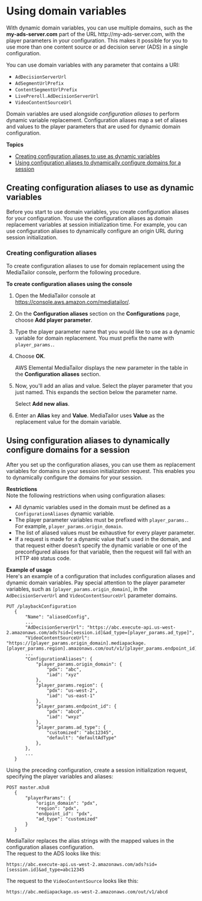# Using domain variables<a name="variables-domains"></a>

With dynamic domain variables, you can use multiple domains, such as the **my\-ads\-server\.com** part of the URL http://my\-ads\-server\.com, with the player parameters in your configuration\. This makes it possible for you to use more than one content source or ad decision server \(ADS\) in a single configuration\. 

 You can use domain variables with any parameter that contains a URI: 
+ `AdDecisionServerUrl`
+ `AdSegmentUrlPrefix`
+ `ContentSegmentUrlPrefix`
+ `LivePreroll.AdDecisionServerUrl`
+ `VideoContentSourceUrl`

 Domain variables are used alongside *configuration aliases* to perform dynamic variable replacement\. Configuration aliases map a set of aliases and values to the player parameters that are used for dynamic domain configuration\. 

**Topics**
+ [Creating configuration aliases to use as dynamic variables](#creating-configuration-aliases)
+ [Using configuration aliases to dynamically configure domains for a session](#dynamic-domains-using-configuration-alias)

## Creating configuration aliases to use as dynamic variables<a name="creating-configuration-aliases"></a>

Before you start to use domain variables, you create configuration aliases for your configuration\. You use the configuration aliases as domain replacement variables at session initialization time\. For example, you can use configuration aliases to dynamically configure an origin URL during session initialization\.

### Creating configuration aliases<a name="dynamic-domains-creating-configuration-alias"></a>

To create configuration aliases to use for domain replacement using the MediaTailor console, perform the following procedure\.

**To create configuration aliases using the console**

1. Open the MediaTailor console at [https://console\.aws\.amazon\.com/mediatailor/](https://console.aws.amazon.com/mediatailor/)\.

1. On the **Configuration aliases** section on the **Configurations** page, choose **Add player parameter**\. 

1. Type the player parameter name that you would like to use as a dynamic variable for domain replacement\. You must prefix the name with `player_params.`\.

1. Choose **OK**\. 

   AWS Elemental MediaTailor displays the new parameter in the table in the **Configuration aliases** section\.

1. Now, you'll add an alias and value\. Select the player parameter that you just named\. This expands the section below the parameter name\.

   Select **Add new alias**\.

1. Enter an **Alias** key and **Value**\. MediaTailor uses **Value** as the replacement value for the domain variable\.

## Using configuration aliases to dynamically configure domains for a session<a name="dynamic-domains-using-configuration-alias"></a>

 After you set up the configuration aliases, you can use them as replacement variables for domains in your session initialization request\. This enables you to dynamically configure the domains for your session\. 

**Restrictions**  
 Note the following restrictions when using configuration aliases: 
+ All dynamic variables used in the domain must be defined as a `ConfigurationAliases` dynamic variable\.
+ The player parameter variables must be prefixed with `player_params.`\. For example, `player_params.origin_domain`\.
+ The list of aliased values must be exhaustive for every player parameter\.
+ If a request is made for a dynamic value that's used in the domain, and that request either doesn’t specify the dynamic variable or one of the preconfigured aliases for that variable, then the request will fail with an HTTP `400` status code\.

**Example of usage**  
Here's an example of a configuration that includes configuration aliases and dynamic domain variables\. Pay special attention to the player parameter variables, such as `[player_params.origin_domain]`, in the `AdDecisionServerUrl` and `VideoContentSourceUrl` parameter domains\.  

```
PUT /playbackConfiguration
   {
       "Name": "aliasedConfig",
       ...
       "AdDecisionServerUrl": "https://abc.execute-api.us-west-2.amazonaws.com/ads?sid=[session.id]&ad_type=[player_params.ad_type]",
       "VideoContentSourceUrl": "https://[player_params.origin_domain].mediapackage.[player_params.region].amazonaws.com/out/v1/[player_params.endpoint_id]",
       ...
       "ConfigurationAliases": {
           "player_params.origin_domain": {
               "pdx": "abc",
               "iad": "xyz"
           },
           "player_params.region": {
               "pdx": "us-west-2",
               "iad": "us-east-1"
           },
           "player_params.endpoint_id": {
               "pdx": "abcd",
               "iad": "wxyz"
           },
           "player_params.ad_type": {
               "customized": "abc12345",
               "default": "defaultAdType"
           },
       },
       ...
   }
```
 Using the preceding configuration, create a session initialization request, specifying the player variables and aliases:   

```
POST master.m3u8
   {
       "playerParams": {
           "origin_domain": "pdx",
           "region": "pdx",
           "endpoint_id": "pdx",
           "ad_type": "customized"
       }
   }
```
 MediaTailor replaces the alias strings with the mapped values in the configuration aliases configuration\.   
 The request to the ADS looks like this:   

```
https://abc.execute-api.us-west-2.amazonaws.com/ads?sid=[session.id]&ad_type=abc12345
```
 The request to the `VideoContentSource` looks like this:   

```
https://abc.mediapackage.us-west-2.amazonaws.com/out/v1/abcd
```